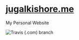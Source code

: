 # [jugalkishore.me](https://jugalkishore.me)
My Personal Website

![Travis (.com) branch](https://img.shields.io/travis/com/crazyuploader/jugalkishore.me/source?label=Site%20Build%20Status&style=flat-square)
